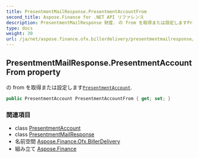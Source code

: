 ```yaml
---
title: PresentmentMailResponse.PresentmentAccountFrom
second_title: Aspose.Finance for .NET API リファレンス
description: PresentmentMailResponse 財産. の from を取得または設定しますPresentmentAccount.
type: docs
weight: 30
url: /ja/net/aspose.finance.ofx.billerdelivery/presentmentmailresponse/presentmentaccountfrom/
---
```

## PresentmentMailResponse.PresentmentAccountFrom property

の from を取得または設定します[`PresentmentAccount`](../../../aspose.finance.ofx/presentmentaccount/).

```csharp
public PresentmentAccount PresentmentAccountFrom { get; set; }
```

### 関連項目

* class [PresentmentAccount](../../../aspose.finance.ofx/presentmentaccount/)
* class [PresentmentMailResponse](../)
* 名前空間 [Aspose.Finance.Ofx.BillerDelivery](../../presentmentmailresponse/)
* 組み立て [Aspose.Finance](../../../)


